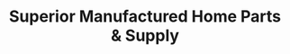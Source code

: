---
title: "Superior Manufactured Home Parts & Supply"
url: /fayetteville/superior-manufactured-home-parts-and-supply/
shop: shop
---